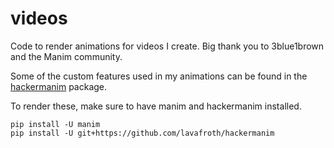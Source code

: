 # videos

Code to render animations for videos I create.
Big thank you to 3blue1brown and the Manim community.

Some of the custom features used in my animations can
be found in the [hackermanim](https://github.com/lavafroth/hackermanim) package.

To render these, make sure to have manim and hackermanim installed.

```
pip install -U manim
pip install -U git+https://github.com/lavafroth/hackermanim
```

